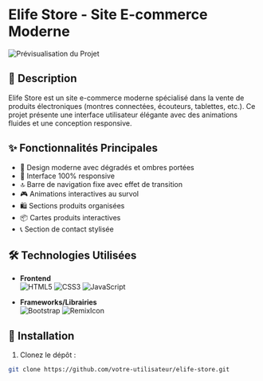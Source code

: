 # Elife Store - Site E-commerce Moderne

![Prévisualisation du Projet](./preview.jpg)

## 📝 Description  
Elife Store est un site e-commerce moderne spécialisé dans la vente de produits électroniques (montres connectées, écouteurs, tablettes, etc.). Ce projet présente une interface utilisateur élégante avec des animations fluides et une conception responsive.

## ✨ Fonctionnalités Principales  
- 🎨 Design moderne avec dégradés et ombres portées  
- 📱 Interface 100% responsive  
- 🔝 Barre de navigation fixe avec effet de transition  
- 🎮 Animations interactives au survol  
- 🛍️ Sections produits organisées  
- 📦 Cartes produits interactives  
- 📞 Section de contact stylisée  

## 🛠 Technologies Utilisées  
- **Frontend**  
  ![HTML5](https://img.shields.io/badge/-HTML5-E34F26?logo=html5&logoColor=white)
  ![CSS3](https://img.shields.io/badge/-CSS3-1572B6?logo=css3&logoColor=white)
  ![JavaScript](https://img.shields.io/badge/-JavaScript-F7DF1E?logo=javascript&logoColor=black)
  
- **Frameworks/Librairies**  
  ![Bootstrap](https://img.shields.io/badge/-Bootstrap-7952B3?logo=bootstrap&logoColor=white)
  ![RemixIcon](https://img.shields.io/badge/-RemixIcon-1A1A1A?logo=remixicon&logoColor=white)

## 🚀 Installation  
1. Clonez le dépôt :
```bash
git clone https://github.com/votre-utilisateur/elife-store.git

